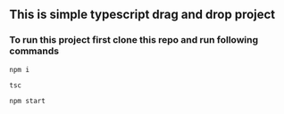 ## This is simple typescript drag and drop project

### To run this project first clone this repo and run following commands

```
npm i
```

```
tsc
```

```
npm start
```

